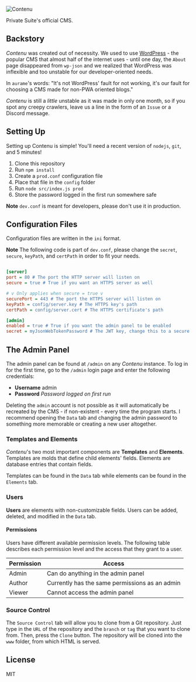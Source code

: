 ![Contenu](https://cdn.discordapp.com/attachments/574628569288933398/600994361223806979/unknown.png)

Private Suite's official CMS.

## Backstory

*Contenu* was created out of necessity. We used to use [WordPress](https://wordpress.com) - the popular CMS that almost half of the internet uses - until one day, the `About` page disappeared from `wp-json` and we realized that WordPress was inflexible and too unstable for our developer-oriented needs.

In `aurame`'s words: "It's not WordPress' fault for not working, it's our fault for choosing a CMS made for non-PWA oriented blogs."

*Contenu* is still a *little* unstable as it was made in only one month, so if you spot any creepy crawlers, leave us a line in the form of an `Issue` or a Discord message.

## Setting Up

Setting up Contenu is simple! You'll need a recent version of `nodejs`, `git`, and 5 minutes!

1. Clone this repository
2. Run `npm install`
3. Create a `prod.conf` configuration file
4. Place that file in the `config` folder
5. Run `node src/index.js prod`
6. Store the password logged in the first run somewhere safe

**Note** `dev.conf` is meant for developers, please don't use it in production.

## Configuration Files

Configuration files are written in the `ini` format.

**Note** The following code is part of `dev.conf`, please change the `secret`, `secure`, `keyPath`, and `certPath` in order to fit your needs.

```ini

[server]
port = 80 # The port the HTTP server will listen on
secure = true # True if you want an HTTPS server as well

# v Only applies when secure = true v
securePort = 443 # The port the HTTPS server will listen on
keyPath = config/server.key # The HTTPS key's path
certPath = config/server.cert # The HTTPS certificate's path

[admin]
enabled = true # True if you want the admin panel to be enabled
secret = myJsonWebTokenPassword # The JWT key, change this to a secure password

```

## The Admin Panel

The admin panel can be found at `/admin` on any *Contenu* instance. To log in for the first time, go to the `/admin` login page and enter the following credentials:

* **Username** admin
* **Password** *Password logged on first run*

Deleting the `admin` account is not possible as it will automatically be recreated by the CMS - if non-existent - every time the program starts. I recommend opening the `Data` tab and changing the admin password to something more memorable or creating a new user altogether.

### Templates and Elements

*Contenu*'s two most important components are **Templates** and **Elements**. Templates are molds that define child elements' fields. Elements are database entries that contain fields.

Templates can be found in the `Data` tab while elements can be found in the `Elements` tab.

### Users

**Users** are elements with non-customizable fields. Users can be added, deleted, and modified in the `Data` tab.

#### Permissions

Users have different available permission levels. The following table describes each permission level and the access that they grant to a user.

Permission | Access
---------- | --------------
Admin | Can do anything in the admin panel
Author | Currently has the same permissions as an admin
Viewer | Cannot access the admin panel

### Source Control

The `Source Control` tab will allow you to clone from a Git repository. Just type in the `URL` of the repository and the `branch` or `tag` that you want to clone from. Then, press the `Clone` button. The repository will be cloned into the `www` folder, from which HTML is served.

## License

MIT

